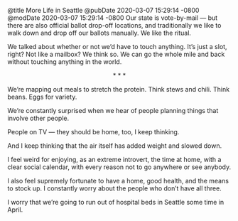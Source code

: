 @title More Life in Seattle
@pubDate 2020-03-07 15:29:14 -0800
@modDate 2020-03-07 15:29:14 -0800
Our state is vote-by-mail — but there are also official ballot drop-off locations, and traditionally we like to walk down and drop off our ballots manually. We like the ritual.

We talked about whether or not we’d have to touch anything. It’s just a slot, right? Not like a mailbox? We think so. We can go the whole mile and back without touching anything in the world.

<p style="text-align:center">* * *</p>

We’re mapping out meals to stretch the protein. Think stews and chili. Think beans. Eggs for variety.

We’re constantly surprised when we hear of people planning things that involve other people.

People on TV — they should be home, too, I keep thinking.

And I keep thinking that the air itself has added weight and slowed down.

I feel weird for enjoying, as an extreme introvert, the time at home, with a clear social calendar, with every reason not to go anywhere or see anybody.

I also feel supremely fortunate to have a home, good health, and the means to stock up. I constantly worry about the people who don’t have all three.

I worry that we’re going to run out of hospital beds in Seattle some time in April.
